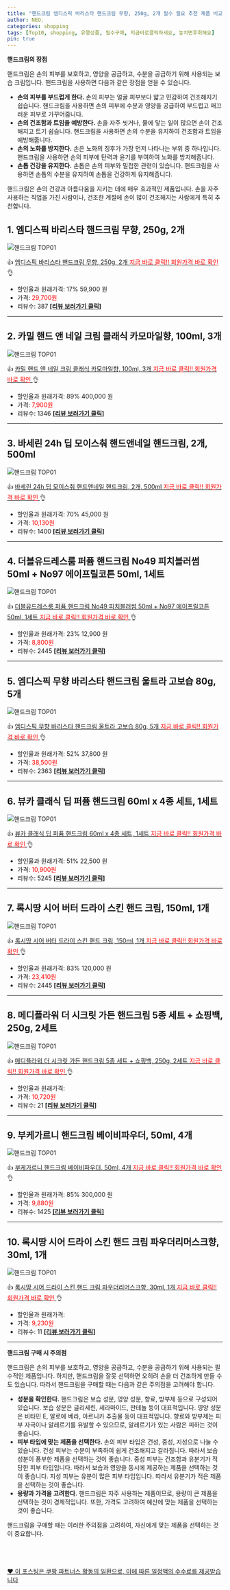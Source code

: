 ```yaml
---
title: "핸드크림 엠디스픽 바리스타 핸드크림 무향, 250g, 2개 필수 필요 추천 제품 비교 최저 가격 비교 장점 구매 후기 구매평"
author: NEO.
categories: shopping
tags: [Top10, shopping, 유행상품, 필수구매, 지금바로클릭하세요, 놓치면후회해요]
pin: true
---
```

**핸드크림의 장점**

핸드크림은 손의 피부를 보호하고, 영양을 공급하고, 수분을 공급하기 위해 사용되는 보습 크림입니다. 핸드크림을 사용하면 다음과 같은 장점을 얻을 수 있습니다.

* **손의 피부를 부드럽게 한다.** 손의 피부는 얼굴 피부보다 얇고 민감하여 건조해지기 쉽습니다. 핸드크림을 사용하면 손의 피부에 수분과 영양을 공급하여 부드럽고 매끄러운 피부로 가꾸어줍니다.
* **손의 건조함과 트임을 예방한다.** 손을 자주 씻거나, 물에 닿는 일이 많으면 손이 건조해지고 트기 쉽습니다. 핸드크림을 사용하면 손의 수분을 유지하여 건조함과 트임을 예방해줍니다.
* **손의 노화를 방지한다.** 손은 노화의 징후가 가장 먼저 나타나는 부위 중 하나입니다. 핸드크림을 사용하면 손의 피부에 탄력과 윤기를 부여하여 노화를 방지해줍니다.
* **손톱 건강을 유지한다.** 손톱은 손의 피부와 밀접한 관련이 있습니다. 핸드크림을 사용하면 손톱의 수분을 유지하여 손톱을 건강하게 유지해줍니다.

핸드크림은 손의 건강과 아름다움을 지키는 데에 매우 효과적인 제품입니다. 손을 자주 사용하는 직업을 가진 사람이나, 건조한 계절에 손이 많이 건조해지는 사람에게 특히 추천합니다.

   

## 1. 엠디스픽 바리스타 핸드크림 무향, 250g, 2개

![핸드크림 TOP01](https://thumbnail8.coupangcdn.com/thumbnails/remote/490x490ex/image/retail/images/9e9bc048-84d9-4931-8e9d-a7c108b659181007024497586106361.png)


👍 [엠디스픽 바리스타 핸드크림 무향, 250g, 2개 <font color=red> 지금 바로 클릭!! 회원가격 바로 확인 </font> ](https://link.coupang.com/re/AFFSDP?lptag=AF3617701&subid=GithubCoopas&pageKey=6605468687&traceid=V0-153&itemId=18741314823&vendorItemId=85873586577) 👌 


- 할인율과 원래가격: 17%  59,900   원
- 가격: <span style='color:red'>29,700원</span>
- 리뷰수: 387  [**[리뷰 보러가기 클릭]**](https://link.coupang.com/re/AFFSDP?lptag=AF3617701&subid=GithubCoopas&pageKey=6605468687&traceid=V0-153&itemId=18741314823&vendorItemId=85873586577)

---


   

## 2. 카밀 핸드 앤 네일 크림 클래식 카모마일향, 100ml, 3개

![핸드크림 TOP01](https://thumbnail8.coupangcdn.com/thumbnails/remote/490x490ex/image/retail/images/1674391622172508-821c41ba-7806-48b6-b5a9-b80cada8aa49.jpg)


👍 [카밀 핸드 앤 네일 크림 클래식 카모마일향, 100ml, 3개 <font color=red> 지금 바로 클릭!! 회원가격 바로 확인 </font> ](https://link.coupang.com/re/AFFSDP?lptag=AF3617701&subid=GithubCoopas&pageKey=6581209208&traceid=V0-153&itemId=12288932420&vendorItemId=85072867800) 👌 


- 할인율과 원래가격: 89%  400,000   원
- 가격: <span style='color:red'>7,900원</span>
- 리뷰수: 1346  [**[리뷰 보러가기 클릭]**](https://link.coupang.com/re/AFFSDP?lptag=AF3617701&subid=GithubCoopas&pageKey=6581209208&traceid=V0-153&itemId=12288932420&vendorItemId=85072867800)

---


   

## 3. 바세린 24h 딥 모이스춰 핸드앤네일 핸드크림, 2개, 500ml

![핸드크림 TOP01](https://thumbnail7.coupangcdn.com/thumbnails/remote/490x490ex/image/retail/images/2984574307508586-a36ee9b4-908b-4bd5-ba47-5e05cc7d5919.jpg)


👍 [바세린 24h 딥 모이스춰 핸드앤네일 핸드크림, 2개, 500ml <font color=red> 지금 바로 클릭!! 회원가격 바로 확인 </font> ](https://link.coupang.com/re/AFFSDP?lptag=AF3617701&subid=GithubCoopas&pageKey=7413315021&traceid=V0-153&itemId=10700897764&vendorItemId=77981620045) 👌 


- 할인율과 원래가격: 70%  45,000   원
- 가격: <span style='color:red'>10,130원</span>
- 리뷰수: 1400  [**[리뷰 보러가기 클릭]**](https://link.coupang.com/re/AFFSDP?lptag=AF3617701&subid=GithubCoopas&pageKey=7413315021&traceid=V0-153&itemId=10700897764&vendorItemId=77981620045)

---


   

## 4. 더블유드레스룸 퍼퓸 핸드크림 No49 피치블러썸 50ml + No97 에이프릴코튼 50ml, 1세트

![핸드크림 TOP01](https://thumbnail10.coupangcdn.com/thumbnails/remote/490x490ex/image/retail/images/8654035578334312-20622392-64a7-4ab0-94a1-abb9b5275108.jpg)


👍 [더블유드레스룸 퍼퓸 핸드크림 No49 피치블러썸 50ml + No97 에이프릴코튼 50ml, 1세트 <font color=red> 지금 바로 클릭!! 회원가격 바로 확인 </font> ](https://link.coupang.com/re/AFFSDP?lptag=AF3617701&subid=GithubCoopas&pageKey=173368468&traceid=V0-153&itemId=495146560&vendorItemId=4257753295) 👌 


- 할인율과 원래가격: 23%  12,900   원
- 가격: <span style='color:red'>8,800원</span>
- 리뷰수: 2445  [**[리뷰 보러가기 클릭]**](https://link.coupang.com/re/AFFSDP?lptag=AF3617701&subid=GithubCoopas&pageKey=173368468&traceid=V0-153&itemId=495146560&vendorItemId=4257753295)

---


   

## 5. 엠디스픽 무향 바리스타 핸드크림 울트라 고보습 80g, 5개

![핸드크림 TOP01](https://thumbnail7.coupangcdn.com/thumbnails/remote/490x490ex/image/vendor_inventory/6382/317028721aa6945785b2c98b11374a1ed72b4888016ac1cab48da5dd0bc7.png)


👍 [엠디스픽 무향 바리스타 핸드크림 울트라 고보습 80g, 5개 <font color=red> 지금 바로 클릭!! 회원가격 바로 확인 </font> ](https://link.coupang.com/re/AFFSDP?lptag=AF3617701&subid=GithubCoopas&pageKey=1359120704&traceid=V0-153&itemId=2390243712&vendorItemId=81988282925) 👌 


- 할인율과 원래가격: 52%  37,800   원
- 가격: <span style='color:red'>38,500원</span>
- 리뷰수: 2363  [**[리뷰 보러가기 클릭]**](https://link.coupang.com/re/AFFSDP?lptag=AF3617701&subid=GithubCoopas&pageKey=1359120704&traceid=V0-153&itemId=2390243712&vendorItemId=81988282925)

---


   

## 6. 뷰카 클래식 딥 퍼퓸 핸드크림 60ml x 4종 세트, 1세트

![핸드크림 TOP01](https://thumbnail6.coupangcdn.com/thumbnails/remote/490x490ex/image/retail/images/3719365547324838-033788d4-f42f-4c77-9345-7473d6ae3b05.jpg)


👍 [뷰카 클래식 딥 퍼퓸 핸드크림 60ml x 4종 세트, 1세트 <font color=red> 지금 바로 클릭!! 회원가격 바로 확인 </font> ](https://link.coupang.com/re/AFFSDP?lptag=AF3617701&subid=GithubCoopas&pageKey=7647985957&traceid=V0-153&itemId=20341537194&vendorItemId=87426327780) 👌 


- 할인율과 원래가격: 51%  22,500   원
- 가격: <span style='color:red'>10,900원</span>
- 리뷰수: 5245  [**[리뷰 보러가기 클릭]**](https://link.coupang.com/re/AFFSDP?lptag=AF3617701&subid=GithubCoopas&pageKey=7647985957&traceid=V0-153&itemId=20341537194&vendorItemId=87426327780)

---


   

## 7. 록시땅 시어 버터 드라이 스킨 핸드 크림, 150ml, 1개

![핸드크림 TOP01](https://thumbnail9.coupangcdn.com/thumbnails/remote/490x490ex/image/retail/images/2699440132832552-4f392496-ffac-4fd0-8a37-75dc3e521fa4.jpg)


👍 [록시땅 시어 버터 드라이 스킨 핸드 크림, 150ml, 1개 <font color=red> 지금 바로 클릭!! 회원가격 바로 확인 </font> ](https://link.coupang.com/re/AFFSDP?lptag=AF3617701&subid=GithubCoopas&pageKey=6550070267&traceid=V0-153&itemId=17207508813&vendorItemId=82029477021) 👌 


- 할인율과 원래가격: 83%  120,000   원
- 가격: <span style='color:red'>23,410원</span>
- 리뷰수: 2445  [**[리뷰 보러가기 클릭]**](https://link.coupang.com/re/AFFSDP?lptag=AF3617701&subid=GithubCoopas&pageKey=6550070267&traceid=V0-153&itemId=17207508813&vendorItemId=82029477021)

---


   

## 8. 메디플라워 더 시크릿 가든 핸드크림 5종 세트 + 쇼핑백, 250g, 2세트

![핸드크림 TOP01](https://thumbnail10.coupangcdn.com/thumbnails/remote/490x490ex/image/retail/images/8844447517382896-de6caaae-a8fd-4e2c-a7a2-6332277259f5.jpg)


👍 [메디플라워 더 시크릿 가든 핸드크림 5종 세트 + 쇼핑백, 250g, 2세트 <font color=red> 지금 바로 클릭!! 회원가격 바로 확인 </font> ](https://link.coupang.com/re/AFFSDP?lptag=AF3617701&subid=GithubCoopas&pageKey=6806257&traceid=V0-153&itemId=548112633&vendorItemId=4385049232) 👌 


- 할인율과 원래가격: 
- 가격: <span style='color:red'>10,720원</span>
- 리뷰수: 21  [**[리뷰 보러가기 클릭]**](https://link.coupang.com/re/AFFSDP?lptag=AF3617701&subid=GithubCoopas&pageKey=6806257&traceid=V0-153&itemId=548112633&vendorItemId=4385049232)

---


   

## 9. 부케가르니 핸드크림 베이비파우더, 50ml, 4개

![핸드크림 TOP01](https://thumbnail6.coupangcdn.com/thumbnails/remote/490x490ex/image/retail/images/1839390711307325-ecc1c4c6-7675-4506-9026-de2d3c86ddd1.jpg)


👍 [부케가르니 핸드크림 베이비파우더, 50ml, 4개 <font color=red> 지금 바로 클릭!! 회원가격 바로 확인 </font> ](https://link.coupang.com/re/AFFSDP?lptag=AF3617701&subid=GithubCoopas&pageKey=304156240&traceid=V0-153&itemId=3209869080&vendorItemId=71197206867) 👌 


- 할인율과 원래가격: 85%  300,000   원
- 가격: <span style='color:red'>9,880원</span>
- 리뷰수: 1425  [**[리뷰 보러가기 클릭]**](https://link.coupang.com/re/AFFSDP?lptag=AF3617701&subid=GithubCoopas&pageKey=304156240&traceid=V0-153&itemId=3209869080&vendorItemId=71197206867)

---


   

## 10. 록시땅 시어 드라이 스킨 핸드 크림 파우더리머스크향, 30ml, 1개

![핸드크림 TOP01](https://thumbnail10.coupangcdn.com/thumbnails/remote/490x490ex/image/rs_quotation_api/yxymjga9/7f06e7aa27a44bc295de37d225f4df9a.jpg)


👍 [록시땅 시어 드라이 스킨 핸드 크림 파우더리머스크향, 30ml, 1개 <font color=red> 지금 바로 클릭!! 회원가격 바로 확인 </font> ](https://link.coupang.com/re/AFFSDP?lptag=AF3617701&subid=GithubCoopas&pageKey=6550070267&traceid=V0-153&itemId=14619055852&vendorItemId=81860728765) 👌 


- 할인율과 원래가격: 
- 가격: <span style='color:red'>9,230원</span>
- 리뷰수: 11  [**[리뷰 보러가기 클릭]**](https://link.coupang.com/re/AFFSDP?lptag=AF3617701&subid=GithubCoopas&pageKey=6550070267&traceid=V0-153&itemId=14619055852&vendorItemId=81860728765)

---
**핸드크림 구매 시 주의점**

핸드크림은 손의 피부를 보호하고, 영양을 공급하고, 수분을 공급하기 위해 사용되는 필수적인 제품입니다. 하지만, 핸드크림을 잘못 선택하면 오히려 손을 더 건조하게 만들 수도 있습니다. 따라서 핸드크림을 구매할 때는 다음과 같은 주의점을 고려해야 합니다.

* **성분을 확인한다.** 핸드크림은 보습 성분, 영양 성분, 향료, 방부제 등으로 구성되어 있습니다. 보습 성분은 글리세린, 세라마이드, 판테놀 등이 대표적입니다. 영양 성분은 비타민 E, 알로에 베라, 아르니카 추출물 등이 대표적입니다. 향료와 방부제는 피부 자극이나 알레르기를 유발할 수 있으므로, 알레르기가 있는 사람은 피하는 것이 좋습니다.
* **피부 타입에 맞는 제품을 선택한다.** 손의 피부 타입은 건성, 중성, 지성으로 나눌 수 있습니다. 건성 피부는 수분이 부족하여 쉽게 건조해지고 갈라집니다. 따라서 보습 성분이 풍부한 제품을 선택하는 것이 좋습니다. 중성 피부는 건조함과 유분기가 적당한 피부 타입입니다. 따라서 보습과 영양을 동시에 제공하는 제품을 선택하는 것이 좋습니다. 지성 피부는 유분이 많은 피부 타입입니다. 따라서 유분기가 적은 제품을 선택하는 것이 좋습니다.
* **용량과 가격을 고려한다.** 핸드크림은 자주 사용하는 제품이므로, 용량이 큰 제품을 선택하는 것이 경제적입니다. 또한, 가격도 고려하여 예산에 맞는 제품을 선택하는 것이 좋습니다.

핸드크림을 구매할 때는 이러한 주의점을 고려하여, 자신에게 맞는 제품을 선택하는 것이 중요합니다.<br><br><br><br><br> [ ❤  이 포스팅은 쿠팡 파트너스 활동의 일환으로, 이에 따른 일정액의 수수료를 제공받습니다](https://link.coupang.com/a/bcEFyh)